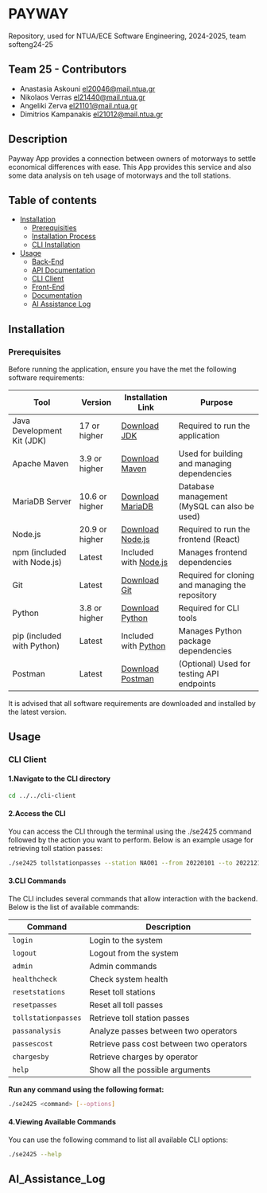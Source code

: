 # PAYWAY

Repository, used for NTUA/ECE Software Engineering, 2024-2025, team softeng24-25

## Team 25 - Contributors

- Anastasia Askouni el20046@mail.ntua.gr
- Nikolaos Verras el21440@mail.ntua.gr
- Angeliki Zerva el21101@mail.ntua.gr
- Dimitrios Kampanakis el21012@mail.ntua.gr

## Description

Payway App provides a connection between owners of motorways to settle economical differences with ease. This App provides this service and also some data analysis on teh usage of motorways and the toll stations.

## Table of contents

- [Installation](#installation)
  - [Prerequisities](#Prerequisities)
  - [Installation Process](#Installation)
  - [CLI Installation](#cli-installation) 
- [Usage](#usage)
  - [Back-End](#back-end)
  - [API Documentation](#documentation)
  - [CLI Client](#cli-client)
  - [Front-End](#front-end)
  - [Documentation](#documentation)
  - [AI Assistance Log](#ai_assistance_log)


## Installation
### Prerequisites
Before running the application, ensure you have the met the following software requirements:

| **Tool**            | **Version** |    **Installation Link** | **Purpose**|
|------------------------|-------------------|-----------------|------------|
| Java Development Kit (JDK) | 17 or higher | [Download JDK](https://adoptium.net/) | Required to run the application |
| Apache Maven | 3.9 or higher | [Download Maven](https://maven.apache.org/download.cgi) | Used for building and managing dependencies |
| MariaDB Server | 10.6 or higher | [Download MariaDB](https://mariadb.org/download/) | Database management (MySQL can also be used) |
| Node.js | 20.9 or higher | [Download Node.js](https://nodejs.org/) | Required to run the frontend (React) |
| npm (included with Node.js) | Latest | Included with [Node.js](https://nodejs.org/) | Manages frontend dependencies |
| Git| Latest | [Download Git](https://git-scm.com/downloads) | Required for cloning and managing the repository |
| Python| 3.8 or higher | [Download Python](https://www.python.org/downloads/) | Required for CLI tools |
| pip (included with Python) | Latest | Included with [Python](https://www.python.org/downloads/) | Manages Python package dependencies |
| Postman|	Latest	| [Download Postman](https://www.postman.com/downloads/) | (Optional) Used for testing API endpoints |

It is advised that all software requirements are downloaded and installed by the latest version.



## Usage
### CLI Client

#### 1.Navigate to the CLI directory  
```bash
cd ../../cli-client
```
#### 2.Access the CLI

You can access the CLI through the terminal using the ./se2425 command followed by the action you want to perform.
Below is an example usage for retrieving toll station passes:
```bash
./se2425 tollstationpasses --station NAO01 --from 20220101 --to 20221212
```
#### 3.CLI Commands  

The CLI includes several commands that allow interaction with the backend. Below is the list of available commands:  

| **Command**            | **Description** |
|------------------------|------------------------------------|
| `login`               | Login to the system |
| `logout`              | Logout from the system |
| `admin`               | Admin commands |
| `healthcheck`         | Check system health |
| `resetstations`       | Reset toll stations |
| `resetpasses`         | Reset all toll passes |
| `tollstationpasses`   | Retrieve toll station passes |
| `passanalysis`        | Analyze passes between two operators |
| `passescost`          | Retrieve pass cost between two operators |
| `chargesby`           | Retrieve charges by operator |
| `help`                | Show all the possible arguments |

**Run any command using the following format:**  
```bash
./se2425 <command> [--options]
```
####  4.Viewing Available Commands  
You can use the following command to list all available CLI options:  
```bash
./se2425 --help
```
## AI_Assistance_Log





